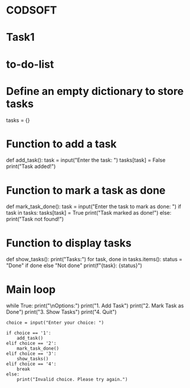 # CODSOFT
# Task1
# to-do-list
# Define an empty dictionary to store tasks
tasks = {}

# Function to add a task
def add_task():
    task = input("Enter the task: ")
    tasks[task] = False
    print("Task added!")

# Function to mark a task as done
def mark_task_done():
    task = input("Enter the task to mark as done: ")
    if task in tasks:
        tasks[task] = True
        print("Task marked as done!")
    else:
        print("Task not found!")

# Function to display tasks
def show_tasks():
    print("Tasks:")
    for task, done in tasks.items():
        status = "Done" if done else "Not done"
        print(f"{task}: {status}")

# Main loop
while True:
    print("\nOptions:")
    print("1. Add Task")
    print("2. Mark Task as Done")
    print("3. Show Tasks")
    print("4. Quit")

    choice = input("Enter your choice: ")

    if choice == '1':
        add_task()
    elif choice == '2':
        mark_task_done()
    elif choice == '3':
        show_tasks()
    elif choice == '4':
        break
    else:
        print("Invalid choice. Please try again.")
